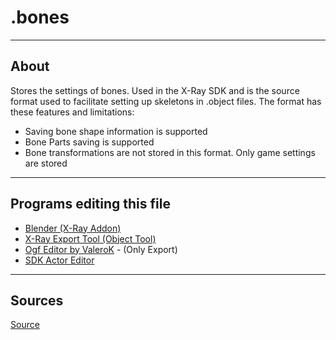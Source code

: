 # .bones

___

## About

Stores the settings of bones. Used in the X-Ray SDK and is the source format used to facilitate setting up skeletons in .object files. The format has these features and limitations:

- Saving bone shape information is supported
- Bone Parts saving is supported
- Bone transformations are not stored in this format. Only game settings are stored

___

## Programs editing this file

- [Blender (X-Ray Addon)](../../blender/index.html)
- [X-Ray Export Tool (Object Tool)](../../modding-tools-and-resources/modding-modding-tools/xray-export-tool.md)
- [Ogf Editor by ValeroK](../../modding-tools/ogf-editor-by-valerok.md) - (Only Export)
- [SDK Actor Editor](../../sdk/index.html)

___

## Sources

[Source](https://github.com/PavelBlend/blender-xray/wiki/Formats#bones)

